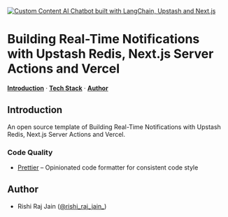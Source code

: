 <a href="https://upstash.com/blog/realtime-notifications">
<img alt="Custom Content AI Chatbot built with LangChain, Upstash and Next.js" src="https://upstash.com/blog/realtime-notifications/opengraph-image">
</a>

# Building Real-Time Notifications with Upstash Redis, Next.js Server Actions and Vercel
    
<a href="#introduction"><strong>Introduction</strong></a> · <a href="#tech-stack"><strong>Tech Stack</strong></a> · <a href="#author"><strong>Author</strong></a>
<br/>

## Introduction

An open source template of Building Real-Time Notifications with Upstash Redis, Next.js Server Actions and Vercel.

### Code Quality

- [Prettier](https://prettier.io/) – Opinionated code formatter for consistent code style

## Author

- Rishi Raj Jain ([@rishi_raj_jain_](https://twitter.com/rishi_raj_jain_))
